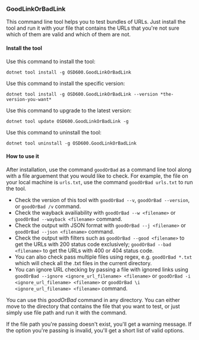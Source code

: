 ### GoodLinkOrBadLink

This command line tool helps you to test bundles of URLs. Just install the tool and run it with your file that contains the URLs that you're not sure which of them are valid and which of them are not.


#### Install the tool

Use this command to install the tool: 

`dotnet tool install -g OSD600.GoodLinkOrBadLink`

Use this command to install the specific version:

`dotnet tool install -g OSD600.GoodLinkOrBadLink --version *the-version-you-want*`

Use this command to upgrade to the latest version:

`dotnet tool update OSD600.GoodLinkOrBadLink -g`

Use this command to uninstall the tool:

`dotnet tool uninstall -g OSD600.GoodLinkOrBadLink`

#### How to use it

After installation, use the command `goodOrBad` as a command line tool along with a file arguement that you would like to check. For example, the file on your local machine is `urls.txt`, use the command `goodOrBad urls.txt` to run the tool. 
* Check the version of this tool with `goodOrBad --v`, `goodOrBad --version`, or `goodOrBad /v` command. 
* Check the wayback availiability with `goodOrBad --w <filename>` or `goodOrBad --wayback <filename>` command. 
* Check the output with JSON format with `goodOrBad --j <filename>` or `goodOrBad --json <filename>` command.
* Check the output with filters such as `goodOrBad --good <filename>` to get the URLs with 200 status code exclusively; `goodOrBad --bad <filename>` to get the URLs with 400 or 404 status code. 
* You can also check pass multiple files using regex, e.g. `goodOrBad *.txt` which will check all the .txt files in the current directory. 
* You can ignore URL checking by passing a file with ignored links using `goodOrBad --ignore <ignore_url_filename> <filename>` or `goodOrBad -i <ignore_url_filename> <filename>` or `goodOrBad \i <ignore_url_filename> <filename>` command. 

You can use this *goodOrBad* command in any directory. You can either move to the directory that contains the file that you want to test, or just simply use file path and run it with the command.

If the file path you're passing doesn't exist, you'll get a warning message. If the option you're passing is invalid, you'll get a short list of valid options.
